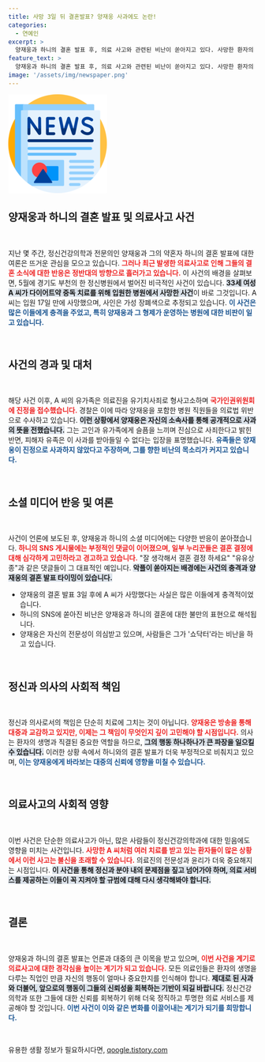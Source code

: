 ```yaml
---
title: 사망 3일 뒤 결혼발표? 양재웅 사과에도 논란!
categories:
  - 연예인
excerpt: >
  양재웅과 하니의 결혼 발표 후, 의료 사고와 관련된 비난이 쏟아지고 있다. 사망한 환자의 유족은 양재웅의 사과를 받아들이지 않으며, 하니 SNS에는 결혼 결정을 재고하라는 악플이 달리고 있다. 3일 뒤 결혼 발표는 충격으로 여겨지고 있다.
feature_text: >
  양재웅과 하니의 결혼 발표 후, 의료 사고와 관련된 비난이 쏟아지고 있다. 사망한 환자의 유족은 양재웅의 사과를 받아들이지 않으며, 하니 SNS에는 결혼 결정을 재고하라는 악플이 달리고 있다. 3일 뒤 결혼 발표는 충격으로 여겨지고 있다.
image: '/assets/img/newspaper.png'
---
```


<p><img src="/assets/img/newspaper.png" alt="kimp 속보" /></p>

<h2 data-ke-size="size26">양재웅과 하니의 결혼 발표 및 의료사고 사건</h2>

<p data-ke-size="size16">&nbsp;</p>

<p>지난 몇 주간, 정신건강의학과 전문의인 양재웅과 그의 약혼자 하니의 결혼 발표에 대한 여론은 뜨거운 관심을 모으고 있습니다. <b><span style="color: #ee2323;">그러나 최근 발생한 의료사고로 인해 그들의 결혼 소식에 대한 반응은 정반대의 방향으로 흘러가고 있습니다.</span></b> 이 사건의 배경을 살펴보면, 5월에 경기도 부천의 한 정신병원에서 벌어진 비극적인 사건이 있습니다. <b><span style="background-color: #21538527;">33세 여성 A 씨가 다이어트약 중독 치료를 위해 입원한 병원에서 사망한 사건</span></b>이 바로 그것입니다. A 씨는 입원 17일 만에 사망했으며, 사인은 가성 장폐색으로 추정되고 있습니다. <b><span style="color: #1a5490;">이 사건은 많은 이들에게 충격을 주었고, 특히 양재웅과 그 형제가 운영하는 병원에 대한 비판이 일고 있습니다.</span></b> </p>

<p data-ke-size="size16">&nbsp;</p>

<h2 data-ke-size="size26">사건의 경과 및 대처</h2>

<p data-ke-size="size16">&nbsp;</p>

<p>해당 사건 이후, A 씨의 유가족은 의료진을 유기치사죄로 형사고소하며 <b><span style="color: #ee2323;">국가인권위원회에 진정을 접수했습니다.</span></b> 경찰은 이에 따라 양재웅을 포함한 병원 직원들을 의료법 위반으로 수사하고 있습니다. <b><span style="background-color: #21538527;">이런 상황에서 양재웅은 자신의 소속사를 통해 공개적으로 사과의 뜻을 전했습니다.</span></b> 그는 고인과 유가족에게 슬픔을 느끼며 진심으로 사죄한다고 밝힌 반면, 피해자 유족은 이 사과를 받아들일 수 없다는 입장을 표명했습니다. <b><span style="color: #1a5490;">유족들은 양재웅이 진정으로 사과하지 않았다고 주장하며, 그를 향한 비난의 목소리가 커지고 있습니다.</span></b></p>

<p data-ke-size="size16">&nbsp;</p>

<h2 data-ke-size="size26">소셜 미디어 반응 및 여론</h2>

<p data-ke-size="size16">&nbsp;</p>

<p>사건이 언론에 보도된 후, 양재웅과 하니의 소셜 미디어에는 다양한 반응이 쏟아졌습니다. <b><span style="color: #ee2323;">하니의 SNS 게시물에는 부정적인 댓글이 이어졌으며, 일부 누리꾼들은 결혼 결정에 대해 심각하게 고민하라고 경고하고 있습니다.</span></b> "잘 생각해서 결혼 결정 하세요" "유유상종"과 같은 댓글들이 그 대표적인 예입니다. <b><span style="background-color: #21538527;">악플이 쏟아지는 배경에는 사건의 충격과 양재웅의 결혼 발표 타이밍이 있습니다.</span></b> </p>

<ul>
    <li>양재웅의 결혼 발표 3일 후에 A 씨가 사망했다는 사실은 많은 이들에게 충격적이었습니다.</li>
    <li>하니의 SNS에 쏟아진 비난은 양재웅과 하니의 결혼에 대한 불만의 표현으로 해석됩니다.</li>
    <li>양재웅은 자신의 전문성이 의심받고 있으며, 사람들은 그가 '쇼닥터'라는 비난을 하고 있습니다.</li>
</ul>

<p data-ke-size="size16">&nbsp;</p>

<h2 data-ke-size="size26">정신과 의사의 사회적 책임</h2>

<p data-ke-size="size16">&nbsp;</p>

<p>정신과 의사로서의 책임은 단순히 치료에 그치는 것이 아닙니다. <b><span style="color: #ee2323;">양재웅은 방송을 통해 대중과 교감하고 있지만, 이제는 그 책임이 무엇인지 깊이 고민해야 할 시점입니다.</span></b> 의사는 환자의 생명과 직결된 중요한 역할을 하므로, <b><span style="background-color: #21538527;">그의 행동 하나하나가 큰 파장을 일으킬 수 있습니다.</span></b> 이러한 상황 속에서 하니와의 결혼 발표가 더욱 부정적으로 비춰지고 있으며, <b><span style="color: #1a5490;">이는 양재웅에게 바라보는 대중의 신뢰에 영향을 미칠 수 있습니다.</span></b> </p>

<p data-ke-size="size16">&nbsp;</p>

<h2 data-ke-size="size26">의료사고의 사회적 영향</h2>

<p data-ke-size="size16">&nbsp;</p>

<p>이번 사건은 단순한 의료사고가 아닌, 많은 사람들이 정신건강의학과에 대한 믿음에도 영향을 미치는 사건입니다. <b><span style="color: #ee2323;">사망한 A 씨처럼 여러 치료를 받고 있는 환자들이 많은 상황에서 이런 사고는 불신을 초래할 수 있습니다.</span></b> 의료진의 전문성과 윤리가 더욱 중요해지는 시점입니다. <b><span style="background-color: #21538527;">이 사건을 통해 정신과 분야 내의 문제점을 짚고 넘어가야 하며, 의료 서비스를 제공하는 이들이 꼭 지켜야 할 규범에 대해 다시 생각해봐야 합니다.</span></b></p>

<p data-ke-size="size16">&nbsp;</p>

<h2 data-ke-size="size26">결론</h2>

<p data-ke-size="size16">&nbsp;</p>

<p>양재웅과 하니의 결혼 발표는 언론과 대중의 큰 이목을 받고 있으며, <b><span style="color: #ee2323;">이번 사건을 계기로 의료사고에 대한 경각심을 높이는 계기가 되고 있습니다.</span></b> 모든 의료인들은 환자의 생명을 다루는 직업인 만큼 자신의 행동이 얼마나 중요한지를 인식해야 합니다. <b><span style="background-color: #21538527;">제대로 된 사과와 더불어, 앞으로의 행동이 그들의 신뢰성을 회복하는 기반이 되길 바랍니다.</span></b> 정신건강의학과 또한 그들에 대한 신뢰를 회복하기 위해 더욱 정직하고 투명한 의료 서비스를 제공해야 할 것입니다. <b><span style="color: #1a5490;">이번 사건이 이와 같은 변화를 이끌어내는 계기가 되기를 희망합니다.</span></b></p>

<p data-ke-size="size16">&nbsp;</p>
유용한 생활 정보가 필요하시다면, <a href="https://qoogle.tistory.com" rel="dofollow">qoogle.tistory.com</a>


